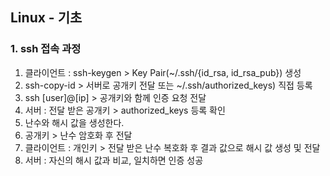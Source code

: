 ## Linux - 기초
### 1. ssh 접속 과정
1. 클라이언트 : ssh-keygen > Key Pair(~/.ssh/{id_rsa, id_rsa_pub}) 생성
2. ssh-copy-id > 서버로 공개키 전달 또는 ~/.ssh/authorized_keys) 직접 등록
3. ssh [user]@[ip] > 공개키와 함께 인증 요청 전달
4. 서버 : 전달 받은 공개키 > authorized_keys 등록 확인
5. 난수와 해시 값을 생성한다.
6. 공개키 > 난수 암호화 후 전달
7. 클라이언트 : 개인키 > 전달 받은 난수 복호화 후 결과 값으로 해시 값 생성 및 전달
8. 서버 : 자신의 해시 값과 비교, 일치하면 인증 성공